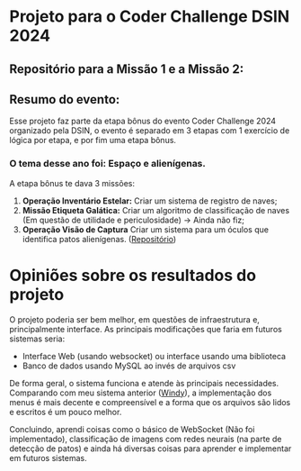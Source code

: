 <h1>Projeto para o Coder Challenge DSIN 2024</h1>
<h2>Repositório para a Missão 1 e a Missão 2:</h2>
<h2>Resumo do evento: </h2>
<p>Esse projeto faz parte da etapa bônus do evento Coder Challenge 2024 organizado pela DSIN, o evento é separado em 3 etapas com 1 exercício de lógica por etapa, e por fim uma etapa bônus.</p>
<h3>O tema desse ano foi: Espaço e alienígenas.</h3>
<p>A etapa bônus te dava 3 missões: </p>
<ol>
  <li> <strong>Operação Inventário Estelar:</strong> Criar um sistema de registro de naves;
  </li>
  <li> <strong>Missão Etiqueta Galática:</strong> Criar um algoritmo de classificação de naves (Em questão de utilidade e periculosidade) -> Ainda não fiz;
  </li>
  <li> <strong>Operação Visão de Captura</strong> Criar um sistema para um óculos que identifica patos alienígenas. (<a href="https://github.com/yDewolf/SDPA-Coder-Challenge-DSINC">Repositório</a>)
  </li>
</ol>

<h1>Opiniões sobre os resultados do projeto</h1>
<p>O projeto poderia ser bem melhor, em questões de infraestrutura e, principalmente interface. As principais modificações que faria em futuros sistemas seria: </p>
<ul>
  <li>Interface Web (usando websocket) ou interface usando uma biblioteca</li>
  <li>Banco de dados usando MySQL ao invés de arquivos csv</li>
</ul>
<p>De forma geral, o sistema funciona e atende às principais necessidades. Comparando com meu sistema anterior (<a href="https://github.com/yDewolf/Windy">Windy</a>), a implementação dos menus é mais decente e compreensível e a forma que os arquivos são lidos e escritos é um pouco melhor.</p>
<p>Concluindo, aprendi coisas como o básico de WebSocket (Não foi implementado), classificação de imagens com redes neurais (na parte de detecção de patos) e ainda há diversas coisas para aprender e implementar em futuros sistemas.</p>
